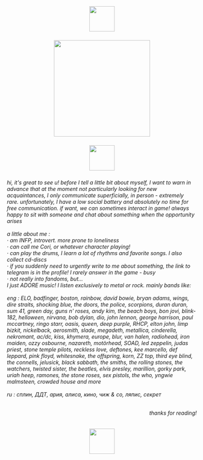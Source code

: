 <div align="center">
  <img height="67" src="https://psv4.userapi.com/s/v1/d/pCSDtmqPwFpMK3bvYALtTces_3cJ0lN2EG7N2Q2A9fczsagrCJXVi42U7DG7fDsufJn9aGxCPJ_VyCUIQtPJYCHMjxPCYxHVbTdTtjrSohy0ATPMW-l1ow/Bez_nazvania553_20250420200204.png"  />
</div>

###

<div align="center">
  <img height="255" src="https://img1.picmix.com/output/stamp/normal/7/9/9/1/391997_adc6a.gif"  />
</div>

###

<div align="center">
  <img height="67" src="https://psv4.userapi.com/s/v1/d/pCSDtmqPwFpMK3bvYALtTces_3cJ0lN2EG7N2Q2A9fczsagrCJXVi42U7DG7fDsufJn9aGxCPJ_VyCUIQtPJYCHMjxPCYxHVbTdTtjrSohy0ATPMW-l1ow/Bez_nazvania553_20250420200204.png"  />
</div>

###

<h6 align="left">hi, it's great to see u! before I tell a little bit about myself, I want to warn in advance that at the moment not particularly looking for new acquaintances, I only communicate superficially, in person - extremely rare. unfortunately, I have a low social battery and absolutely no time for free communication. if want, we can sometimes interact in game! always happy to sit with someone and chat about something when the opportunity arises<br><br>a little about me :<br>· am INFP, introvert. more prone to loneliness<br>· can call me Cori, or whatever character playing!<br>· can play the drums, I learn a lot of rhythms and favorite songs. I also collect cd-discs<br>· if you suddenly need to urgently write to me about something, the link to telegram is in the profile!  I rarely answer in the game - busy<br>· not really into fandoms, but...<br>I just ADORE music! I listen exclusively to metal or rock. mainly bands like:<br><br>eng : ELO, badfinger, boston, rainbow, david bowie, bryan adams, wings, dire straits, shocking blue, the doors, the police, scorpions, duran duran, sum 41, green day, guns n' roses, andy kim, the beach boys, bon jovi, blink-182, helloween, nirvana, bob dylan, dio, john lennon, george harrison, paul mccartney, ringo starr, oasis, queen, deep purple, RHCP, elton john, limp bizkit, nickelback, aerosmith, slade, megadeth, metallica, cinderella, nekromant, ac/dc, kiss, khymera, europe, blur, van halen, radiohead, iron maiden, ozzy osbourne, nazareth, motörhead, SOAD, led zeppelin, judas priest, stone temple pilots, reckless love, deftones, kee marcello, def leppard, pink floyd, whitesnake, the offspring, korn, ZZ top, third eye blind, the connells, jelusick, black sabbath, the smiths, the rolling stones, the watchers, twisted sister, the beatles, elvis presley, marillion, gorky park, uriah heep, ramones, the stone roses, sex pistols, the who, yngwie malmsteen, crowded house and more<br><br>ru : сплин, ДДТ, ария, алиса, кино, чиж & co, ляпис, секрет</h6>

###

<h6 align="right">thanks for reading!</h6>

###

<div align="center">
  <img height="67" src="https://psv4.userapi.com/s/v1/d/pCSDtmqPwFpMK3bvYALtTces_3cJ0lN2EG7N2Q2A9fczsagrCJXVi42U7DG7fDsufJn9aGxCPJ_VyCUIQtPJYCHMjxPCYxHVbTdTtjrSohy0ATPMW-l1ow/Bez_nazvania553_20250420200204.png"  />
</div>

###
